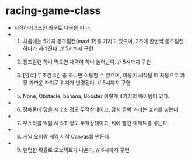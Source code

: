 # racing-game-class

* 시작하기 3초전 카운트 다운을 한다.
* 1. 처음에는 5가지 통조림캔(maxHP)를 가지고 있으며, 2초에 한번씩 통조림캔 하나가 사라진다. // 5시까지 구현
* 2. 통조림캔 하나 먹으면 체력이 하나 늘어난다. // 5시까지 구현
* 3. [완료] 무조건 3칸 중 하나만 이동할 수 있으며, 이동이 시작될 때 자동으로 가장 가까운 자리로 위치가 변경된다. // 5시까지 구현
* 5. None, Obstacle, banana, Booster 이렇게 4가지의 아이템이 있다.
* 6. 장애물에 닿을 시 2초 정도 무적상태이고, 잠시 깜빡 거리는 효과를 넣는다.
* 7. 부스터를 먹을 시 5초 정도 무적상태이고, 뒤에 빨간 이펙트를 넣는다.
* 8. 게임 오버랑 게임 시작 Canvas를 만든다.
* 9. 랜덤한 확률로 오브젝트가 나온다. // 6시까지 구현
